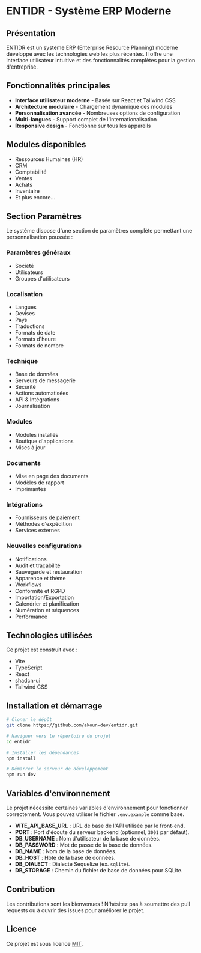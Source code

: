 # ENTIDR - Système ERP Moderne

## Présentation

ENTIDR est un système ERP (Enterprise Resource Planning) moderne développé avec les technologies web les plus récentes. Il offre une interface utilisateur intuitive et des fonctionnalités complètes pour la gestion d'entreprise.

## Fonctionnalités principales

- **Interface utilisateur moderne** - Basée sur React et Tailwind CSS
- **Architecture modulaire** - Chargement dynamique des modules
- **Personnalisation avancée** - Nombreuses options de configuration
- **Multi-langues** - Support complet de l'internationalisation
- **Responsive design** - Fonctionne sur tous les appareils

## Modules disponibles

- Ressources Humaines (HR)
- CRM
- Comptabilité
- Ventes
- Achats
- Inventaire
- Et plus encore...

## Section Paramètres

Le système dispose d'une section de paramètres complète permettant une personnalisation poussée :

### Paramètres généraux
- Société
- Utilisateurs
- Groupes d'utilisateurs

### Localisation
- Langues
- Devises
- Pays
- Traductions
- Formats de date
- Formats d'heure
- Formats de nombre

### Technique
- Base de données
- Serveurs de messagerie
- Sécurité
- Actions automatisées
- API & Intégrations
- Journalisation

### Modules
- Modules installés
- Boutique d'applications
- Mises à jour

### Documents
- Mise en page des documents
- Modèles de rapport
- Imprimantes

### Intégrations
- Fournisseurs de paiement
- Méthodes d'expédition
- Services externes

### Nouvelles configurations
- Notifications
- Audit et traçabilité
- Sauvegarde et restauration
- Apparence et thème
- Workflows
- Conformité et RGPD
- Importation/Exportation
- Calendrier et planification
- Numération et séquences
- Performance

## Technologies utilisées

Ce projet est construit avec :

- Vite
- TypeScript
- React
- shadcn-ui
- Tailwind CSS

## Installation et démarrage

```sh
# Cloner le dépôt
git clone https://github.com/akoun-dev/entidr.git

# Naviguer vers le répertoire du projet
cd entidr

# Installer les dépendances
npm install

# Démarrer le serveur de développement
npm run dev
```

## Variables d'environnement

Le projet nécessite certaines variables d'environnement pour fonctionner correctement. Vous pouvez utiliser le fichier `.env.example` comme base.

- **VITE_API_BASE_URL** : URL de base de l'API utilisée par le front-end.
- **PORT** : Port d'écoute du serveur backend (optionnel, `3001` par défaut).
- **DB_USERNAME** : Nom d'utilisateur de la base de données.
- **DB_PASSWORD** : Mot de passe de la base de données.
- **DB_NAME** : Nom de la base de données.
- **DB_HOST** : Hôte de la base de données.
- **DB_DIALECT** : Dialecte Sequelize (ex. `sqlite`).
- **DB_STORAGE** : Chemin du fichier de base de données pour SQLite.

## Contribution

Les contributions sont les bienvenues ! N'hésitez pas à soumettre des pull requests ou à ouvrir des issues pour améliorer le projet.

## Licence

Ce projet est sous licence [MIT](LICENSE).
